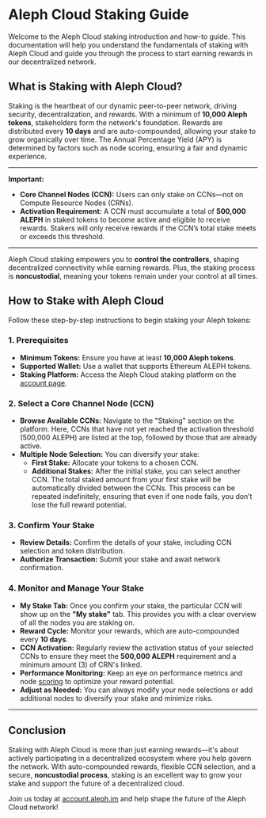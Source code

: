 # Aleph Cloud Staking Guide

Welcome to the Aleph Cloud staking introduction and how-to guide. This documentation will help you understand the fundamentals of staking with Aleph Cloud and guide you through the process to start earning rewards in our decentralized network.


## What is Staking with Aleph Cloud?

Staking is the heartbeat of our dynamic peer-to-peer network, driving security, decentralization, and rewards. With a minimum of **10,000 Aleph tokens**, stakeholders form the network's foundation. Rewards are distributed every **10 days** and are auto-compounded, allowing your stake to grow organically over time. The Annual Percentage Yield (APY) is determined by factors such as node scoring, ensuring a fair and dynamic experience.

---

**Important:**  
- **Core Channel Nodes (CCN):** Users can only stake on CCNs—not on Compute Resource Nodes (CRNs).  
- **Activation Requirement:** A CCN must accumulate a total of **500,000 ALEPH** in staked tokens to become active and eligible to receive rewards. Stakers will only receive rewards if the CCN’s total stake meets or exceeds this threshold.

---

Aleph Cloud staking empowers you to **control the controllers**, shaping decentralized connectivity while earning rewards. Plus, the staking process is **noncustodial**, meaning your tokens remain under your control at all times.


## How to Stake with Aleph Cloud

Follow these step-by-step instructions to begin staking your Aleph tokens:

### 1. Prerequisites
- **Minimum Tokens:** Ensure you have at least **10,000 Aleph tokens**.
- **Supported Wallet:** Use a wallet that supports Ethereum ALEPH tokens.
- **Staking Platform:** Access the Aleph Cloud staking platform on the [account page](https://account.aleph.im).

### 2. Select a Core Channel Node (CCN)
- **Browse Available CCNs:** Navigate to the "Staking" section on the platform. Here, CCNs that have not yet reached the activation threshold (500,000 ALEPH) are listed at the top, followed by those that are already active.
- **Multiple Node Selection:** You can diversify your stake:
  - **First Stake:** Allocate your tokens to a chosen CCN.
  - **Additional Stakes:** After the initial stake, you can select another CCN. The total staked amount from your first stake will be automatically divided between the CCNs. This process can be repeated indefinitely, ensuring that even if one node fails, you don’t lose the full reward potential.

### 3. Confirm Your Stake
- **Review Details:** Confirm the details of your stake, including CCN selection and token distribution.
- **Authorize Transaction:** Submit your stake and await network confirmation.

### 4. Monitor and Manage Your Stake
- **My Stake Tab:** Once you confirm your stake, the particular CCN will show up on the **"My stake"** tab. This provides you with a clear overview of all the nodes you are staking on.
- **Reward Cycle:** Monitor your rewards, which are auto-compounded every **10 days**.
- **CCN Activation:** Regularly review the activation status of your selected CCNs to ensure they meet the **500,000 ALEPH** requirement and a minimum amount (3) of CRN's linked.
- **Performance Monitoring:** Keep an eye on performance metrics and node [scoring](/nodes/resources/scoring) to optimize your reward potential.
- **Adjust as Needed:** You can always modify your node selections or add additional nodes to diversify your stake and minimize risks.

---

## Conclusion

Staking with Aleph Cloud is more than just earning rewards—it's about actively participating in a decentralized ecosystem where you help govern the network. With auto-compounded rewards, flexible CCN selection, and a secure, **noncustodial process**, staking is an excellent way to grow your stake and support the future of a decentralized cloud.

Join us today at [account.aleph.im](https://account.aleph.im) and help shape the future of the Aleph Cloud network!
